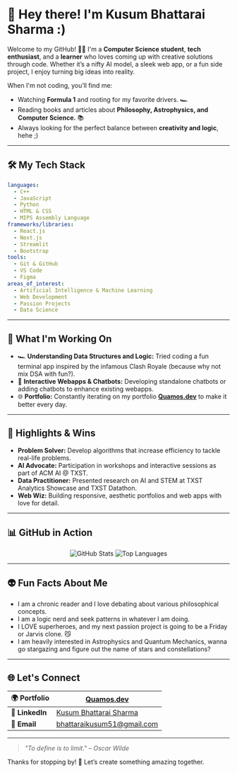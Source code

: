 
# 👋 Hey there! I'm Kusum Bhattarai Sharma :)

Welcome to my GitHub! 👩‍💻 I'm a **Computer Science student**, **tech enthusiast**, and a **learner** who loves coming up with creative solutions through code. Whether it’s a nifty AI model, a sleek web app, or a fun side project, I enjoy turning big ideas into reality.  


When I'm not coding, you’ll find me:  
- Watching **Formula 1** and rooting for my favorite drivers. 🏎️  
- Reading books and articles about **Philosophy, Astrophysics, and Computer Science.** 📚
- Always looking for the perfect balance between **creativity and logic**, hehe ;)

---

## 🛠️ My Tech Stack  
```yaml
languages:  
  - C++
  - JavaScript
  - Python    
  - HTML & CSS
  - MIPS Assembly Language  
frameworks/libraries:  
  - React.js
  - Next.js  
  - Streamlit  
  - Bootstrap  
tools:  
  - Git & GitHub  
  - VS Code  
  - Figma  
areas_of_interest:  
  - Artificial Intelligence & Machine Learning  
  - Web Development  
  - Passion Projects
  - Data Science  
```
---

## 🚀 What I'm Working On  
- 🏎️ **Understanding Data Structures and Logic:** Tried coding a fun terminal app inspired by the infamous Clash Royale (because why not mix DSA with fun?).
- 🧩 **Interactive Webapps & Chatbots:** Developing standalone chatbots or adding chatbots to enhance existing webapps.  
- 🌐 **Portfolio:** Constantly iterating on my portfolio [**Quamos.dev**](https://quamos.dev) to make it better every day.  

---

## 🌟 Highlights & Wins  
- **Problem Solver:** Develop algorithms that increase efficiency to tackle real-life problems.
- **AI Advocate:** Participation in workshops and interactive sessions as part of ACM AI @ TXST.  
- **Data Practitioner:** Presented research on AI and STEM at TXST Analytics Showcase and TXST Datathon.  
- **Web Wiz:** Building responsive, aesthetic portfolios and web apps with love for detail.  

---

## 📊 GitHub in Action  
<p align="center">
  <img src="https://github-readme-stats-sigma-five.vercel.app/api?username=kusum-bhattarai&show_icons=true&theme=tokyonight" alt="GitHub Stats" />
  <img src="https://github-readme-stats-sigma-five.vercel.app/api/top-langs/?username=kusum-bhattarai&layout=compact&theme=tokyonight" alt="Top Languages" />
</p> 

---

## 👽 Fun Facts About Me  
- I am a chronic reader and I love debating about various philosophical concepts.
- I am a logic nerd and seek patterns in whatever I am doing.
- I LOVE superheroes, and my next passion project is going to be a Friday or Jarvis clone. 😼
- I am heavily interested in Astrophysics and Quantum Mechanics, wanna go stargazing and figure out the name of stars and constellations?

---

## 🌐 Let's Connect  
| 🌍 **Portfolio**  | [Quamos.dev](https://quamos.dev) |  
|--------------------|---------------------------------|  
| 💼 **LinkedIn**   | [Kusum Bhattarai Sharma](https://www.linkedin.com/in/kusum-bhattarai-sharma/) |  
| 📧 **Email**      | bhattaraikusum51@gmail.com |  

---

> _"To define is to limit." – Oscar Wilde_  

Thanks for stopping by! 🚀 Let’s create something amazing together.  
```

